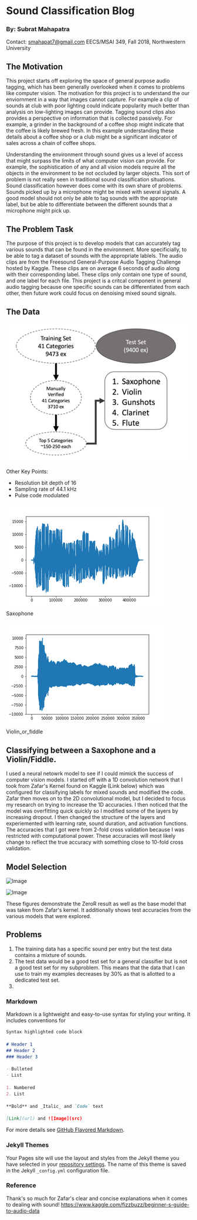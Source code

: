 # Sound Classification Blog
### By: Subrat Mahapatra
Contact: smahapat7@gmail.com
EECS/MSAI 349, Fall 2018, Northwestern University

## The Motivation

This project starts off exploring the space of general purpose audio tagging, which has been generally overlooked when it comes to problems like computer vision. The motivation for this project is to understand the our enviornment in a way that images cannot capture. For example a clip of sounds at club with poor lighting could indicate popularity much better than analysis on low-lighting images can provide. Tagging sound clips also provides a perspective on information that is collected passively. For example, a grinder in the background of a coffee shop might indicate that the coffee is likely brewed fresh.  In this example understanding these details about a coffee shop or a club might be a significant indicator of sales across a chain of coffee shops. 

Understanding the environment through sound gives us a level of access that might surpass the limits of what computer vision can provide. For example, the sophistication of any and all vision models require all the objects  in the environment to be not occluded by larger objects. This sort of problem is not really seen in traditional sound classification situations. Sound classification however does come with its own share of problems. Sounds picked up by a microphone might be mixed with several signals. A good model should not only be able to tag sounds with the appropriate label, but be able to differentiate between the different sounds that a microphone might pick up. 

## The Problem Task
The purpose of this project is to develop models that can accurately tag various sounds that can be found in the environment. More specificially, to be able to tag a dataset of sounds with the appropriate lablels. The audio clips are from the Freesound General-Purpose Audio Tagging Challenge hosted by Kaggle. These clips are on average 6 seconds of audio along with their corresponding label. These clips only contain one type of sound, and one label for each file. This project is a critcal component in general audio tagging because one specific sounds can be differentiated from each other, then future work could focus on denoising mixed sound signals. 

## The Data
![Image](images/data_visual.png?raw=true)

Other Key Points:
- Resolution bit depth of 16
- Sampling rate of 44.1 kHz
- Pulse code modulated

![Image](images/figures/Saxophone_graph.png?raw=true)
Saxophone

![Image](images/figures/Violin_or_fiddle_graph.png?raw=true)
Violin_or_fiddle

## Classifying between a Saxophone and a Violin/Fiddle.

I used a neural netowrk model to see if I could mimick the success of computer vision models. I started off with a 1D convolution network that I took from Zafar's Kernel found on Kaggle (Link below) which was configured for classifying labels for mixed sounds and modified the code. Zafar then moves on to the 2D convolutional model, but I decided to focus my research on trying to increase the 1D accuracies. I then noticed that the model was overfitting quick quickly so I modified some of the layers by increasing dropout. I then changed the structure of the layers and experiemented with learning rate, sound duration, and activation functions. The accuracies that I got were from 2-fold cross validation because I was restricted with computational power. These accuracies will most likely change to reflect the true accuracy with something close to 10-fold cross validation.

## Model Selection

![Image](images/figures/graph_acc.png?raw=true)


![Image](images/figures/table_val.png?raw=true)

These figures demonstrate the ZeroR result as well as the base model that was taken from Zafar's kernel. It additionally shows test accuracies from the various models that were explored.






## Problems
1. The training data has a specific sound per entry but the test data contains a mixture of sounds.
2. The test data would be a good test set for a general classifier but is not a good test set for my
   subproblem. This means that the data that I can use to train my examples decreases by 30% as that is
   allotted to a dedicated test set.
3. 


### Markdown

Markdown is a lightweight and easy-to-use syntax for styling your writing. It includes conventions for

```markdown
Syntax highlighted code block

# Header 1
## Header 2
### Header 3

- Bulleted
- List

1. Numbered
2. List

**Bold** and _Italic_ and `Code` text

[Link](url) and ![Image](src)
```

For more details see [GitHub Flavored Markdown](https://guides.github.com/features/mastering-markdown/).

### Jekyll Themes

Your Pages site will use the layout and styles from the Jekyll theme you have selected in your [repository settings](https://github.com/mahapsub/sound_classifier/settings). The name of this theme is saved in the Jekyll `_config.yml` configuration file.

### Reference

Thank's so much for Zafar's clear and concise explanations when it comes to dealing with sound!
https://www.kaggle.com/fizzbuzz/beginner-s-guide-to-audio-data

